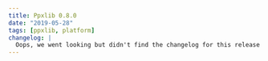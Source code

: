 ```yaml
---
title: Ppxlib 0.8.0
date: "2019-05-28"
tags: [ppxlib, platform]
changelog: |
  Oops, we went looking but didn't find the changelog for this release 🙈
---
```

